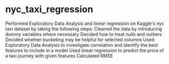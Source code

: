 # nyc_taxi_regression
Performed Exploratory Data Analysis and linear regression on Kaggle's nyc taxi dataset by taking the following steps:
Cleaned the data by introducing dummy variables where necessary
Decided how to treat nulls and outliers
Decided whether bucketing may be helpful for selected columns
Used Exploratory Data Analysis to investigate correlation and identify the best features to include in a model
Used linear regression to predict the price of a taxi journey with given features
Calculated RMSE

